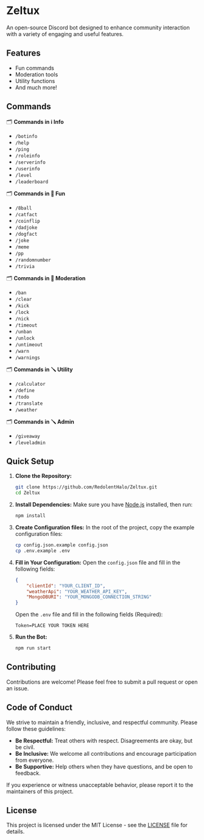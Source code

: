 # Zeltux

An open-source Discord bot designed to enhance community interaction with a variety of engaging and useful features.

## Features

-   Fun commands
-   Moderation tools
-   Utility functions
-   And much more!

## Commands

🗂️ **Commands in ℹ️ Info**

-   `/botinfo`
-   `/help`
-   `/ping`
-   `/roleinfo`
-   `/serverinfo`
-   `/userinfo`
-   `/level`
-   `/leaderboard`

🗂️ **Commands in 🎈 Fun**

-   `/8ball`
-   `/catfact`
-   `/coinflip`
-   `/dadjoke`
-   `/dogfact`
-   `/joke`
-   `/meme`
-   `/pp`
-   `/randomnumber`
-   `/trivia`

🗂️ **Commands in 🔨 Moderation**

-   `/ban`
-   `/clear`
-   `/kick`
-   `/lock`
-   `/nick`
-   `/timeout`
-   `/unban`
-   `/unlock`
-   `/untimeout`
-   `/warn`
-   `/warnings`

🗂️ **Commands in 🪛 Utility**

-   `/calculator`
-   `/define`
-   `/todo`
-   `/translate`
-   `/weather`

🗂️ **Commands in 🪛 Admin**

-   `/giveaway`
-   `/leveladmin`

## Quick Setup

1. **Clone the Repository:**

    ```bash
    git clone https://github.com/RedolentHalo/Zeltux.git
    cd Zeltux
    ```

2. **Install Dependencies:**
   Make sure you have [Node.js](https://nodejs.org/) installed, then run:

    ```bash
    npm install
    ```

3. **Create Configuration files:**
   In the root of the project, copy the example configuration files:

    ```bash
    cp config.json.example config.json
    cp .env.example .env
    ```

4. **Fill in Your Configuration:**
   Open the `config.json` file and fill in the following fields:

    ```json
    {
        "clientId": "YOUR_CLIENT_ID",
        "weatherApi": "YOUR_WEATHER_API_KEY",
        "MongoDBURI": "YOUR_MONGODB_CONNECTION_STRING"
    }
    ```
   
   Open the `.env` file and fill in the following fields (Required):
   
    ```env
    Token=PLACE YOUR TOKEN HERE
    ```


5. **Run the Bot:**
    ```bash
    npm run start
    ```

## Contributing

Contributions are welcome! Please feel free to submit a pull request or open an issue.

## Code of Conduct

We strive to maintain a friendly, inclusive, and respectful community. Please follow these guidelines:

-   **Be Respectful:** Treat others with respect. Disagreements are okay, but be civil.
-   **Be Inclusive:** We welcome all contributions and encourage participation from everyone.
-   **Be Supportive:** Help others when they have questions, and be open to feedback.

If you experience or witness unacceptable behavior, please report it to the maintainers of this project.

## License

This project is licensed under the MIT License - see the [LICENSE](LICENSE) file for details.
